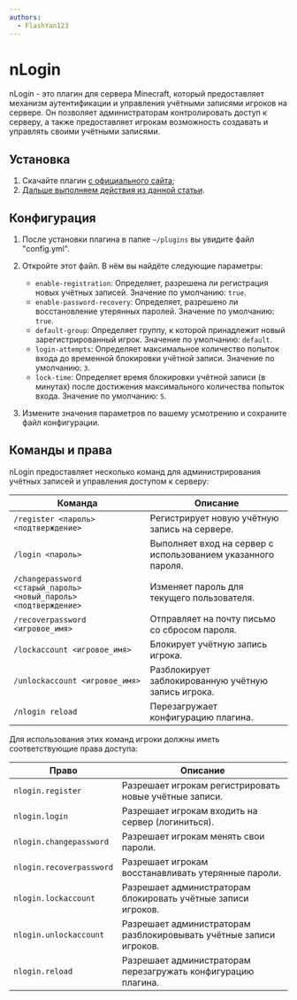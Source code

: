 ```yaml
---
authors: 
  - FlashYan123
---
```


# nLogin

nLogin - это плагин для сервера Minecraft, который предоставляет механизм аутентификации и управления учётными записями игроков на сервере. Он позволяет администраторам контролировать доступ к серверу, а также предоставляет игрокам возможность создавать и управлять своими учётными записями.

## Установка

1. Скачайте плагин [с официального сайта](https://www.nickuc.com/en/#plugins);
2. [Дальше выполняем действия из данной статьи](/minecraft/installplugins).

## Конфигурация

1. После установки плагина в папке `~/plugins` вы увидите файл "config.yml".
2. Откройте этот файл. В нём вы найдёте следующие параметры:

   - `enable-registration`: Определяет, разрешена ли регистрация новых учётных записей. Значение по умолчанию: `true`.
   - `enable-password-recovery`: Определяет, разрешено ли восстановление утерянных паролей. Значение по умолчанию: `true`.
   - `default-group`: Определяет группу, к которой принадлежит новый зарегистрированный игрок. Значение по умолчанию: `default`.
   - `login-attempts`: Определяет максимальное количество попыток входа до временной блокировки учётной записи. Значение по умолчанию: `3`.
   - `lock-time`: Определяет время блокировки учётной записи (в минутах) после достижения максимального количества попыток входа. Значение по умолчанию: `5`.

3. Измените значения параметров по вашему усмотрению и сохраните файл конфигурации.

## Команды и права

nLogin предоставляет несколько команд для администрирования учётных записей и управления доступом к серверу:

| Команда                                                          | Описание                                                     |
| ---------------------------------------------------------------- | ------------------------------------------------------------ |
| `/register <пароль> <подтверждение>`                             | Регистрирует новую учётную запись на сервере.                |
| `/login <пароль>`                                                | Выполняет вход на сервер с использованием указанного пароля. |
| `/changepassword <старый_пароль> <новый_пароль> <подтверждение>` | Изменяет пароль для текущего пользователя.                   |
| `/recoverpassword <игровое_имя>`                                 | Отправляет на почту письмо со сбросом пароля.                |
| `/lockaccount <игровое_имя>`                                     | Блокирует учётную запись игрока.                             |
| `/unlockaccount <игровое_имя>`                                   | Разблокирует заблокированную учётную запись игрока.          |
| `/nlogin reload`                                                 | Перезагружает конфигурацию плагина.                          |

Для использования этих команд игроки должны иметь соответствующие права доступа:

| Право                    | Описание                                                           |
| ------------------------ | ------------------------------------------------------------------ |
| `nlogin.register`        | Разрешает игрокам регистрировать новые учётные записи.             |
| `nlogin.login`           | Разрешает игрокам входить на сервер (логиниться).                  |
| `nlogin.changepassword`  | Разрешает игрокам менять свои пароли.                              |
| `nlogin.recoverpassword` | Разрешает игрокам восстанавливать утерянные пароли.                |
| `nlogin.lockaccount`     | Разрешает администраторам блокировать учётные записи игроков.      |
| `nlogin.unlockaccount`   | Разрешает администраторам разблокировывать учётные записи игроков. |
| `nlogin.reload`          | Разрешает администраторам перезагружать конфигурацию плагина.      |
